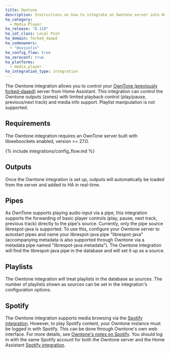 ```yaml
---
title: Owntone
description: Instructions on how to integrate an Owntone server into Home Assistant.
ha_category:
  - Media Player
ha_release: "0.110"
ha_iot_class: Local Push
ha_domain: forked_daapd
ha_codeowners:
  - "@uvjustin"
ha_config_flow: true
ha_zeroconf: true
ha_platforms:
  - media_player
ha_integration_type: integration
---
```


The Owntone integration allows you to control your [OwnTone (previously forked-daapd)](https://github.com/owntone/owntone-server) server from Home Assistant. This integration can control the Owntone outputs (zones) with limited playback control (play/pause, previous/next track) and media info support. Playlist manipulation is not supported.

## Requirements

The Owntone integration requires an OwnTone server built with libwebsockets enabled, version >= 27.0.

{% include integrations/config_flow.md %}

## Outputs

Once the Owntone integration is set up, outputs will automatically be loaded from the server and added to HA in real-time.

## Pipes

As OwnTone supports playing audio input via a pipe, this integration supports the forwarding of basic player controls (play, pause, next track, previous track) directly to the pipe's source. Currently, only the pipe source librespot-java is supported. To use this, configure your Owntone server to autostart pipes and name your librespot-java pipe "librespot-java" (accompanying metadata is also supported through Owntone via a metadata pipe named "librespot-java.metadata"). The Owntone integration will find the librespot-java pipe in the database and will set it up as a source.

## Playlists

The Owntone integration will treat playlists in the database as sources. The number of playlists shown as sources can be set in the integration's configuration options.

## Spotify

The Owntone integration supports media browsing via the [Spotify integration](/integrations/spotify). However, to play Spotify content, your Owntone instance must be logged in with Spotify. This can be done through Owntone's own web interface. For more details, see [Owntone's notes on Spotify](https://owntone.github.io/owntone-server/integrations/spotify/#spotify). You should log in with the same Spotify account for both the Owntone server and the Home Assistant [Spotify integration](/integrations/spotify).
